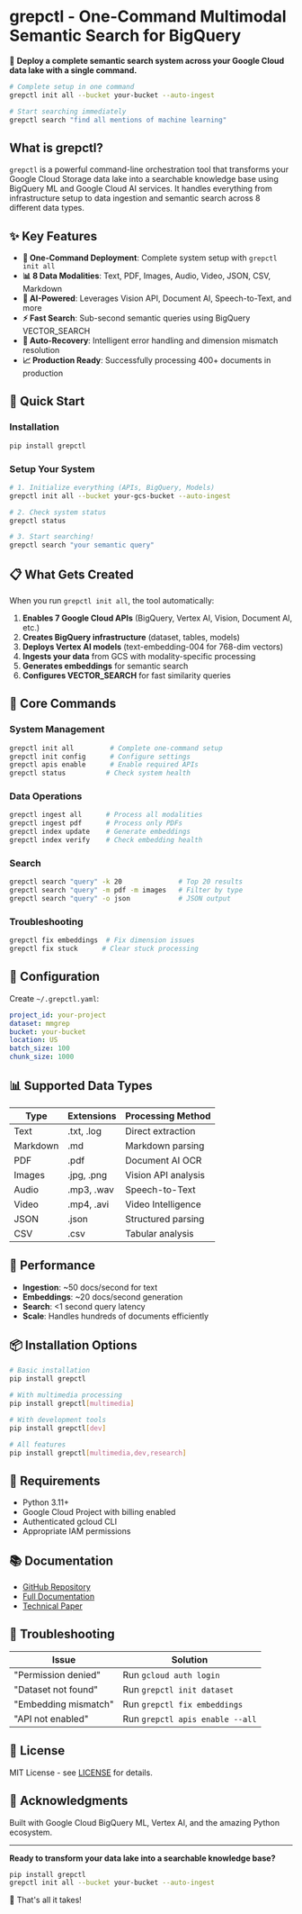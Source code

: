# grepctl - One-Command Multimodal Semantic Search for BigQuery

🚀 **Deploy a complete semantic search system across your Google Cloud data lake with a single command.**

```bash
# Complete setup in one command
grepctl init all --bucket your-bucket --auto-ingest

# Start searching immediately
grepctl search "find all mentions of machine learning"
```

## What is grepctl?

`grepctl` is a powerful command-line orchestration tool that transforms your Google Cloud Storage data lake into a searchable knowledge base using BigQuery ML and Google Cloud AI services. It handles everything from infrastructure setup to data ingestion and semantic search across 8 different data types.

## ✨ Key Features

- **🎯 One-Command Deployment**: Complete system setup with `grepctl init all`
- **📊 8 Data Modalities**: Text, PDF, Images, Audio, Video, JSON, CSV, Markdown
- **🤖 AI-Powered**: Leverages Vision API, Document AI, Speech-to-Text, and more
- **⚡ Fast Search**: Sub-second semantic queries using BigQuery VECTOR_SEARCH
- **🔧 Auto-Recovery**: Intelligent error handling and dimension mismatch resolution
- **📈 Production Ready**: Successfully processing 400+ documents in production

## 🚀 Quick Start

### Installation

```bash
pip install grepctl
```

### Setup Your System

```bash
# 1. Initialize everything (APIs, BigQuery, Models)
grepctl init all --bucket your-gcs-bucket --auto-ingest

# 2. Check system status
grepctl status

# 3. Start searching!
grepctl search "your semantic query"
```

## 📋 What Gets Created

When you run `grepctl init all`, the tool automatically:

1. **Enables 7 Google Cloud APIs** (BigQuery, Vertex AI, Vision, Document AI, etc.)
2. **Creates BigQuery infrastructure** (dataset, tables, models)
3. **Deploys Vertex AI models** (text-embedding-004 for 768-dim vectors)
4. **Ingests your data** from GCS with modality-specific processing
5. **Generates embeddings** for semantic search
6. **Configures VECTOR_SEARCH** for fast similarity queries

## 🎯 Core Commands

### System Management
```bash
grepctl init all         # Complete one-command setup
grepctl init config      # Configure settings
grepctl apis enable      # Enable required APIs
grepctl status          # Check system health
```

### Data Operations
```bash
grepctl ingest all      # Process all modalities
grepctl ingest pdf      # Process only PDFs
grepctl index update    # Generate embeddings
grepctl index verify    # Check embedding health
```

### Search
```bash
grepctl search "query" -k 20              # Top 20 results
grepctl search "query" -m pdf -m images   # Filter by type
grepctl search "query" -o json            # JSON output
```

### Troubleshooting
```bash
grepctl fix embeddings  # Fix dimension issues
grepctl fix stuck      # Clear stuck processing
```

## 🔧 Configuration

Create `~/.grepctl.yaml`:

```yaml
project_id: your-project
dataset: mmgrep
bucket: your-bucket
location: US
batch_size: 100
chunk_size: 1000
```

## 📊 Supported Data Types

| Type | Extensions | Processing Method |
|------|------------|-------------------|
| Text | .txt, .log | Direct extraction |
| Markdown | .md | Markdown parsing |
| PDF | .pdf | Document AI OCR |
| Images | .jpg, .png | Vision API analysis |
| Audio | .mp3, .wav | Speech-to-Text |
| Video | .mp4, .avi | Video Intelligence |
| JSON | .json | Structured parsing |
| CSV | .csv | Tabular analysis |

## 🚀 Performance

- **Ingestion**: ~50 docs/second for text
- **Embeddings**: ~20 docs/second generation
- **Search**: <1 second query latency
- **Scale**: Handles hundreds of documents efficiently

## 📦 Installation Options

```bash
# Basic installation
pip install grepctl

# With multimedia processing
pip install grepctl[multimedia]

# With development tools
pip install grepctl[dev]

# All features
pip install grepctl[multimedia,dev,research]
```

## 🤝 Requirements

- Python 3.11+
- Google Cloud Project with billing enabled
- Authenticated gcloud CLI
- Appropriate IAM permissions

## 📚 Documentation

- [GitHub Repository](https://github.com/yourusername/grepctl)
- [Full Documentation](https://github.com/yourusername/grepctl#readme)
- [Technical Paper](https://github.com/yourusername/grepctl/blob/main/grepctl_technical_paper.md)

## 🐛 Troubleshooting

| Issue | Solution |
|-------|----------|
| "Permission denied" | Run `gcloud auth login` |
| "Dataset not found" | Run `grepctl init dataset` |
| "Embedding mismatch" | Run `grepctl fix embeddings` |
| "API not enabled" | Run `grepctl apis enable --all` |

## 📄 License

MIT License - see [LICENSE](https://github.com/yourusername/grepctl/blob/main/LICENSE) for details.

## 🙏 Acknowledgments

Built with Google Cloud BigQuery ML, Vertex AI, and the amazing Python ecosystem.

---

**Ready to transform your data lake into a searchable knowledge base?**

```bash
pip install grepctl
grepctl init all --bucket your-bucket --auto-ingest
```

🎉 That's all it takes!